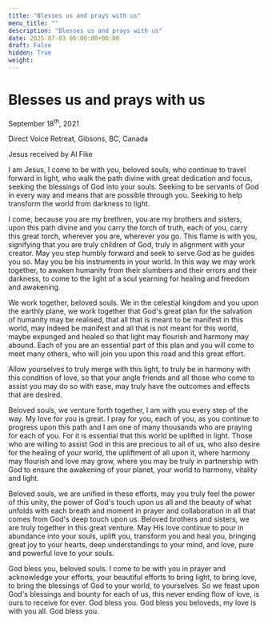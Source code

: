 ```yaml
---
title: "Blesses us and prays with us"
menu_title: ""
description: "Blesses us and prays with us"
date: 2025-07-03 06:00:00+00:00
draft: False
hidden: True
weight:
---
```

# Blesses us and prays with us

September 18<sup>th</sup>, 2021

Direct Voice Retreat, Gibsons, BC, Canada

Jesus received by Al Fike

I am Jesus, I come to be with you, beloved souls, who continue to travel forward in light, who walk the path divine with great dedication and focus, seeking the blessings of God into your souls. Seeking to be servants of God in every way and means that are possible through you. Seeking to help transform the world from darkness to light.  

I come, because you are my brethren, you are my brothers and sisters, upon this path divine and you carry the torch of truth, each of you, carry this great torch, wherever you are, wherever you go. This flame is with you, signifying that you are truly children of God, truly in alignment with your creator. May you step humbly forward and seek to serve God as he guides you so. May you be his instruments in your world. In this way we may work together, to awaken humanity from their slumbers and their errors and their darkness, to come to the light of a soul yearning for healing and freedom and awakening.  

We work together, beloved souls. We in the celestial kingdom and you upon the earthly plane, we work together that God's great plan for the salvation of humanity may be realised, that all that is meant to be manifest in this world, may indeed be manifest and all that is not meant for this world, maybe expunged and healed so that light may flourish and harmony may abound. Each of you are an essential part of this plan and you will come to meet many others, who will join you upon this road and this great effort.  

Allow yourselves to truly merge with this light, to truly be in harmony with this condition of love, so that your angle friends and all those who come to assist you may do so with ease, may truly have the outcomes and effects that are desired.

Beloved souls, we venture forth together, I am with you every step of the way. My love for you is great. I pray for you, each of you, as you continue to progress upon this path and I am one of many thousands who are praying for each of you. For it is essential that this world be uplifted in light. Those who are willing to assist God in this are precious to all of us, who also desire for the healing of your world, the upliftment of all upon it, where harmony may flourish and love may grow, where you may be truly in partnership with God to ensure the awakening of your planet, your world to harmony, vitality and light.  

Beloved souls, we are unified in these efforts, may you truly feel the power of this unity, the power of God's touch upon us all and the beauty of what unfolds with each breath and moment in prayer and collaboration in all that comes from God's deep touch upon us. Beloved brothers and sisters, we are truly together in this great venture. May His love continue to pour in abundance into your souls, uplift you, transform you and heal you, bringing great joy to your hearts, deep understandings to your mind, and love, pure and powerful love to your souls.  

God bless you, beloved souls. I come to be with you in prayer and acknowledge your efforts, your beautiful efforts to bring light, to bring love, to bring the blessings of God to your world, to yourselves. So we feast upon God's blessings and bounty for each of us, this never ending flow of love, is ours to receive for ever.  God bless you. God bless you beloveds, my love is with you all. God bless you.
